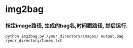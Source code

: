 # img2bag

### 指定image路径, 生成的bag名,时间戳路径, 然后运行.
```
python img2bag.py /your_directory/images/ output.bag /your_directory/times.txt
```

